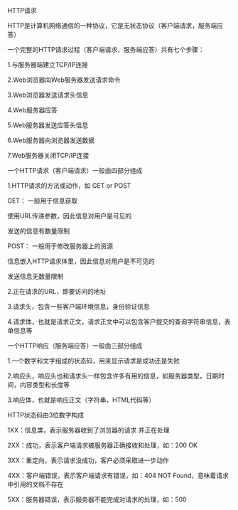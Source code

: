 HTTP请求

HTTP是计算机网络通信的一种协议，它是无状态协议（客户端请求，服务端应答）

一个完整的HTTP请求过程（客户端请求，服务端应答）共有七个步骤：

1.与服务器端建立TCP/IP连接

2.Web浏览器向Web服务器发送请求命令

3.Web浏览器发送请求头信息

4.Web服务器应答

5.Web服务器发送应答头信息

6.Web服务器向浏览器发送数据

7.Web服务器关闭TCP/IP连接



一个HTTP请求（客户端请求）一般由四部分组成

1.HTTP请求的方法或动作，如 GET or POST

GET：	一般用于信息获取

使用URL传递参数，因此信息对用户是可见的

发送的信息有数量限制


POST：	一般用于修改服务器上的资源

信息嵌入HTTP请求体里，因此信息对用户是不可见的

发送信息无数量限制


2.正在请求的URL，即要访问的地址

3.请求头，包含一些客户端环境信息，身份验证信息

4.请求体，也就是请求正文，请求正文中可以包含客户提交的查询字符串信息，表单信息等



一个HTTP响应（服务端应答）一般由三部分组成

1.一个数字和文字组成的状态码，用来显示请求是成功还是失败

2.响应头，响应头也和请求头一样包含许多有用的信息，如服务器类型，日期时间，内容类型和长度等

3.响应体，也就是响应正文（字符串，HTML代码等）



HTTP状态码由3位数字构成

1XX：信息类，表示服务器收到了浏览器的请求 并正在处理

2XX：成功，表示客户端请求被服务器正确接收和处理，如：200 OK

3XX：重定向，表示请求没成功，客户必须采取进一步动作

4XX：客户端错误，表示客户端请求有错误，如：404 NOT Found，意味着请求中引用的文档不存在

5XX：服务器错误，表示服务器不能完成对请求的处理，如：500